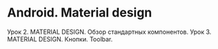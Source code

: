 # Android. Material design

Урок 2. MATERIAL DESIGN. Обзор стандартных компонентов.
Урок 3. MATERIAL DESIGN. Кнопки. Toolbar.